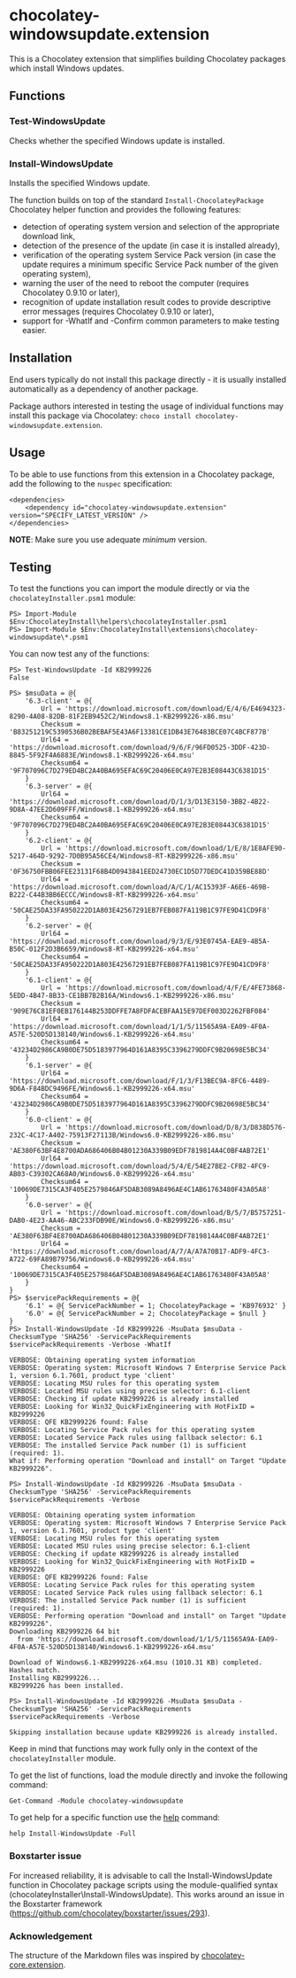 ﻿# chocolatey-windowsupdate.extension

This is a Chocolatey extension that simplifies building Chocolatey packages which install Windows updates.

## Functions

### Test-WindowsUpdate

Checks whether the specified Windows update is installed.

### Install-WindowsUpdate

Installs the specified Windows update.

The function builds on top of the standard `Install-ChocolateyPackage` Chocolatey helper function and provides the following features:
- detection of operating system version and selection of the appropriate download link,
- detection of the presence of the update (in case it is installed already),
- verification of the operating system Service Pack version (in case the update requires a minimum specific Service Pack number of the given operating system),
- warning the user of the need to reboot the computer (requires Chocolatey 0.9.10 or later),
- recognition of update installation result codes to provide descriptive error messages (requires Chocolatey 0.9.10 or later),
- support for -WhatIf and -Confirm common parameters to make testing easier.

## Installation

End users typically do not install this package directly - it is usually installed automatically as a dependency of another package.

Package authors interested in testing the usage of individual functions may install this package via Chocolatey: `choco install chocolatey-windowsupdate.extension`.

## Usage

To  be able to use functions from this extension in a Chocolatey package, add the following to the `nuspec` specification:

    <dependencies>
        <dependency id="chocolatey-windowsupdate.extension" version="SPECIFY_LATEST_VERSION" />
    </dependencies>

**NOTE**: Make sure you use adequate _minimum_ version.

## Testing

To test the functions you can import the module directly or via the `chocolateyInstaller.psm1` module:

    PS> Import-Module $Env:ChocolateyInstall\helpers\chocolateyInstaller.psm1
    PS> Import-Module $Env:ChocolateyInstall\extensions\chocolatey-windowsupdate\*.psm1

You can now test any of the functions:

    PS> Test-WindowsUpdate -Id KB2999226
    False

    PS> $msuData = @{
        '6.3-client' = @{
            Url = 'https://download.microsoft.com/download/E/4/6/E4694323-8290-4A08-82DB-81F2EB9452C2/Windows8.1-KB2999226-x86.msu'
            Checksum = 'B83251219C5390536B02BEBAF5E43A6F13381CE1DB43E76483BCE07C4BCF877B'
            Url64 = 'https://download.microsoft.com/download/9/6/F/96FD0525-3DDF-423D-8845-5F92F4A6883E/Windows8.1-KB2999226-x64.msu'
            Checksum64 = '9F707096C7D279ED4BC2A40BA695EFAC69C20406E0CA97E2B3E08443C6381D15'
        }
        '6.3-server' = @{
            Url64 = 'https://download.microsoft.com/download/D/1/3/D13E3150-3BB2-4B22-9D8A-47EE2D609FFF/Windows8.1-KB2999226-x64.msu'
            Checksum64 = '9F707096C7D279ED4BC2A40BA695EFAC69C20406E0CA97E2B3E08443C6381D15'
        }
        '6.2-client' = @{
            Url = 'https://download.microsoft.com/download/1/E/8/1E8AFE90-5217-464D-9292-7D0B95A56CE4/Windows8-RT-KB2999226-x86.msu'
            Checksum = '0F36750FBB06FEE23131F68B4D0943841EED24730EC1D5D77DEDC41D359BE88D'
            Url64 = 'https://download.microsoft.com/download/A/C/1/AC15393F-A6E6-469B-B222-C44B3BB6ECCC/Windows8-RT-KB2999226-x64.msu'
            Checksum64 = '50CAE25DA33FA950222D1A803E42567291EB7FEB087FA119B1C97FE9D41CD9F8'
        }
        '6.2-server' = @{
            Url64 = 'https://download.microsoft.com/download/9/3/E/93E0745A-EAE9-4B5A-B50C-012F2D3B6659/Windows8-RT-KB2999226-x64.msu'
            Checksum64 = '50CAE25DA33FA950222D1A803E42567291EB7FEB087FA119B1C97FE9D41CD9F8'
        }
        '6.1-client' = @{
            Url = 'https://download.microsoft.com/download/4/F/E/4FE73868-5EDD-4B47-8B33-CE1BB7B2B16A/Windows6.1-KB2999226-x86.msu'
            Checksum = '909E76C81EF0EB176144B253DDFFE7A8FDFACEBFAA15E97DEF003D2262FBF084'
            Url64 = 'https://download.microsoft.com/download/1/1/5/11565A9A-EA09-4F0A-A57E-520D5D138140/Windows6.1-KB2999226-x64.msu'
            Checksum64 = '43234D2986CA9B0DE75D5183977964D161A8395C3396279DDFC9B20698E5BC34'
        }
        '6.1-server' = @{
            Url64 = 'https://download.microsoft.com/download/F/1/3/F13BEC9A-8FC6-4489-9D6A-F84BDC9496FE/Windows6.1-KB2999226-x64.msu'
            Checksum64 = '43234D2986CA9B0DE75D5183977964D161A8395C3396279DDFC9B20698E5BC34'
        }
        '6.0-client' = @{
            Url = 'https://download.microsoft.com/download/D/8/3/D838D576-232C-4C17-A402-75913F27113B/Windows6.0-KB2999226-x86.msu'
            Checksum = 'AE380F63BF4E8700ADA686406B04B01230A339B09EDF7819814A4C0BF4AB72E1'
            Url64 = 'https://download.microsoft.com/download/5/4/E/54E27BE2-CFB2-4FC9-AB03-C39302CA68A0/Windows6.0-KB2999226-x64.msu'
            Checksum64 = '10069DE7315CA3F405E2579846AF5DAB3089A8496AE4C1AB61763480F43A05A8'
        }
        '6.0-server' = @{
            Url = 'https://download.microsoft.com/download/B/5/7/B5757251-DAB0-4E23-AA46-ABC233FDB90E/Windows6.0-KB2999226-x86.msu'
            Checksum = 'AE380F63BF4E8700ADA686406B04B01230A339B09EDF7819814A4C0BF4AB72E1'
            Url64 = 'https://download.microsoft.com/download/A/7/A/A7A70B17-ADF9-4FC3-A722-69FA89B79756/Windows6.0-KB2999226-x64.msu'
            Checksum64 = '10069DE7315CA3F405E2579846AF5DAB3089A8496AE4C1AB61763480F43A05A8'
        }
    }
    PS> $servicePackRequirements = @{
        '6.1' = @{ ServicePackNumber = 1; ChocolateyPackage = 'KB976932' }
        '6.0' = @{ ServicePackNumber = 2; ChocolateyPackage = $null }
    }
    PS> Install-WindowsUpdate -Id KB2999226 -MsuData $msuData -ChecksumType 'SHA256' -ServicePackRequirements $servicePackRequirements -Verbose -WhatIf

    VERBOSE: Obtaining operating system information
    VERBOSE: Operating system: Microsoft Windows 7 Enterprise Service Pack 1, version 6.1.7601, product type 'client'
    VERBOSE: Locating MSU rules for this operating system
    VERBOSE: Located MSU rules using precise selector: 6.1-client
    VERBOSE: Checking if update KB2999226 is already installed
    VERBOSE: Looking for Win32_QuickFixEngineering with HotFixID = KB2999226
    VERBOSE: QFE KB2999226 found: False
    VERBOSE: Locating Service Pack rules for this operating system
    VERBOSE: Located Service Pack rules using fallback selector: 6.1
    VERBOSE: The installed Service Pack number (1) is sufficient (required: 1).
    What if: Performing operation "Download and install" on Target "Update KB2999226".

    PS> Install-WindowsUpdate -Id KB2999226 -MsuData $msuData -ChecksumType 'SHA256' -ServicePackRequirements $servicePackRequirements -Verbose

    VERBOSE: Obtaining operating system information
    VERBOSE: Operating system: Microsoft Windows 7 Enterprise Service Pack 1, version 6.1.7601, product type 'client'
    VERBOSE: Locating MSU rules for this operating system
    VERBOSE: Located MSU rules using precise selector: 6.1-client
    VERBOSE: Checking if update KB2999226 is already installed
    VERBOSE: Looking for Win32_QuickFixEngineering with HotFixID = KB2999226
    VERBOSE: QFE KB2999226 found: False
    VERBOSE: Locating Service Pack rules for this operating system
    VERBOSE: Located Service Pack rules using fallback selector: 6.1
    VERBOSE: The installed Service Pack number (1) is sufficient (required: 1).
    VERBOSE: Performing operation "Download and install" on Target "Update KB2999226".
    Downloading KB2999226 64 bit
      from 'https://download.microsoft.com/download/1/1/5/11565A9A-EA09-4F0A-A57E-520D5D138140/Windows6.1-KB2999226-x64.msu'

    Download of Windows6.1-KB2999226-x64.msu (1010.31 KB) completed.
    Hashes match.
    Installing KB2999226...
    KB2999226 has been installed.

    PS> Install-WindowsUpdate -Id KB2999226 -MsuData $msuData -ChecksumType 'SHA256' -ServicePackRequirements $servicePackRequirements -Verbose

    Skipping installation because update KB2999226 is already installed.

Keep in mind that functions may work fully only in the context of the `chocolateyInstaller` module.

To get the list of functions, load the module directly and invoke the following command:

    Get-Command -Module chocolatey-windowsupdate

To get help for a specific function use the [help](https://msdn.microsoft.com/en-us/powershell/reference/5.1/microsoft.powershell.core/get-help) command:

    help Install-WindowsUpdate -Full

### Boxstarter issue

For increased reliability, it is advisable to call the Install-WindowsUpdate function in Chocolatey package scripts using the module-qualified syntax (chocolateyInstaller\Install-WindowsUpdate).
This works around an issue in the Boxstarter framework (https://github.com/chocolatey/boxstarter/issues/293).

### Acknowledgement

The structure of the Markdown files was inspired by [chocolatey-core.extension](https://github.com/chocolatey/chocolatey-coreteampackages/tree/master/extensions/chocolatey-core.extension).
